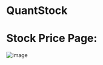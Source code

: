 # QuantStock

# Stock Price Page:

![image](https://user-images.githubusercontent.com/95631047/158688268-c2c8f435-08b2-4a82-ac81-edd40255a371.png)
